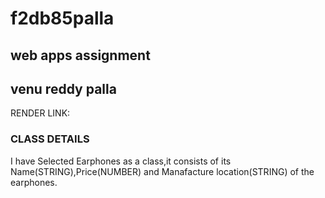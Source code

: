 # f2db85palla
## web apps assignment
## venu reddy palla
RENDER LINK:
### CLASS DETAILS
I have Selected Earphones as a class,it consists of its Name(STRING),Price(NUMBER) and Manafacture location(STRING) of the  earphones.
